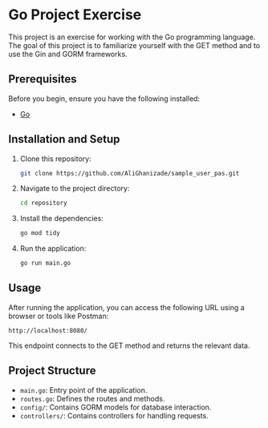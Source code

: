 # Go Project Exercise

This project is an exercise for working with the Go programming language. The goal of this project is to familiarize yourself with the GET method and to use the Gin and GORM frameworks.

## Prerequisites

Before you begin, ensure you have the following installed:

- [Go](https://golang.org/dl/)

## Installation and Setup

1. Clone this repository:

   ```bash
   git clone https://github.com/AliGhanizade/sample_user_pas.git
   ```

2. Navigate to the project directory:

   ```bash
   cd repository
   ```

3. Install the dependencies:

   ```bash
   go mod tidy
   ```

4. Run the application:

   ```bash
   go run main.go
   ```

## Usage

After running the application, you can access the following URL using a browser or tools like Postman:

```
http://localhost:8080/
```

This endpoint connects to the GET method and returns the relevant data.

## Project Structure

- `main.go`: Entry point of the application.
- `routes.go`: Defines the routes and methods.
- `config/`: Contains GORM models for database interaction.
- `controllers/`: Contains controllers for handling requests.



